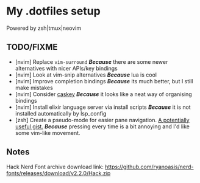 # My .dotfiles setup

Powered by zsh|tmux|neovim

## TODO/FIXME

 * [nvim] Replace `vim-surround` ___Because___ there are some newer alternatives with nicer APIs/key bindings
 * [nvim] Look at vim-snip alternatives ___Because___ lua is cool
 * [nvim] Improve completion bindings ___Because___ its much better, but I still make mistakes
 * [nvim] Consider [caskey](https://github.com/Nexmean/caskey.nvim) ___Because___ it looks like a neat way of organising bindings
 * [nvim] Install elixir language server via install scripts ___Because___ it is not installed automatically by lsp_config
 * [zsh] Create a pseudo-mode for easier pane navigation. [A potentially useful gist.](https://gist.github.com/samoshkin/05e65f7f1c9b55d3fc7690b59d678734) ___Because___ pressing <C-b> every time is a bit annoying and I'd like some vim-like movement.

## Notes

Hack Nerd Font archive download link: https://github.com/ryanoasis/nerd-fonts/releases/download/v2.2.0/Hack.zip
